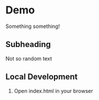 # Demo

Something something!

## Subheading

Not so random text

## Local Development

1. Open index.html in your browser
